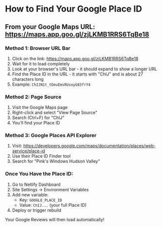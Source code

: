 # How to Find Your Google Place ID

## From your Google Maps URL: https://maps.app.goo.gl/zjLKMB1RRS6TqBe18

### Method 1: Browser URL Bar
1. Click on the link: https://maps.app.goo.gl/zjLKMB1RRS6TqBe18
2. Wait for it to load completely
3. Look at your browser's URL bar - it should expand to show a longer URL
4. Find the Place ID in the URL - it starts with "ChIJ" and is about 27 characters long
5. Example: `ChIJN1t_tDeuEmsRUsoyG83frY4`

### Method 2: Page Source
1. Visit the Google Maps page
2. Right-click and select "View Page Source" 
3. Search (Ctrl+F) for "ChIJ"
4. You'll find your Place ID

### Method 3: Google Places API Explorer
1. Visit: https://developers.google.com/maps/documentation/places/web-service/place-id
2. Use their Place ID Finder tool
3. Search for "Pink's Windows Hudson Valley"

### Once You Have the Place ID:
1. Go to Netlify Dashboard
2. Site Settings → Environment Variables
3. Add new variable:
   - Key: `GOOGLE_PLACE_ID`
   - Value: `ChIJ...` (your full Place ID)
4. Deploy or trigger rebuild

Your Google Reviews will then load automatically!